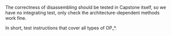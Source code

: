 The correctness of disassembling should be tested in Capstone itself,
so we have no integrating test, only check the architecture-dependent methods work fine.

In short, test instructions that cover all types of OP_*.
